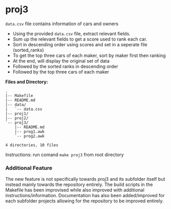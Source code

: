 # proj3

`data.csv` file contains information of cars and owners

* Using the provided `data.csv` file, extract relevant fields.
* Sum up the relevant fields to get a score used to rank each car.
* Sort in descending order using scores and set in a seperate file (sorted_ranks)
* To get the top three cars of each maker, sort by maker first then ranking
* At the end, will display the original set of data
* Followed by the sorted ranks in descending order
* Followed by the top three cars of each maker

**Files and Directory:**

```
.
|-- Makefile
|-- README.md
|-- data/
|   `-- data.csv
|-- proj1/
|-- proj2/
`-- proj3/
    |-- README.md
    |-- prog1.awk
    `-- prog2.awk

4 directories, 10 files
```

Instructions: run comand `make proj3` from root directory

### Additional Feature

The new feature is not specifically towards proj3 and its subfolder itself but instead mainly towards the repository entirely. The build scripts in the Makefile has been improvised while also improved with additional instructions/information. Documentation has also been added/improved for each subfolder projects allowing for the repository to be improved entirely.
